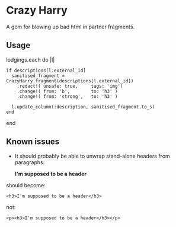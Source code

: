 # Crazy Harry

A gem for blowing up bad html in partner fragments.

## Usage

  lodgings.each do |l|

    if descriptions[l.external_id]
      sanitised_fragment = CrazyHarry.fragment(descriptions[l.external_id])
        .redact!( unsafe: true,     tags: 'img')
        .change!( from: 'b',        to: 'h3' )
        .change!( from: 'strong',   to: 'h3' )

      l.update_column(:description, sanitised_fragment.to_s)
    end
  end

## Known issues

 * It should probably be able to unwrap stand-alone headers from
   paragraphs:

    <p><b>I'm supposed to be a header</b></p> 

  should become:

    <h3>I'm supposed to be a header</h3>

  not:
  
    <p><h3>I'm supposed to be a header</h3></p>
